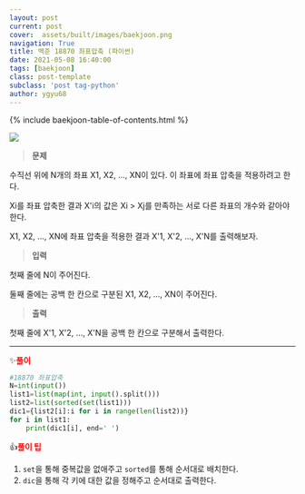 ```yaml
---
layout: post
current: post
cover:  assets/built/images/baekjoon.png
navigation: True
title: 백준 18870 좌표압축 (파이썬)
date: 2021-05-08 16:40:00
tags: [baekjoon]
class: post-template
subclass: 'post tag-python'
author: ygyu68
---
```

{% include baekjoon-table-of-contents.html %}

![](..\assets\built\images\baek18870.JPG)

>**문제**

수직선 위에 N개의 좌표 X1, X2, ..., XN이 있다. 이 좌표에 좌표 압축을 적용하려고 한다.

Xi를 좌표 압축한 결과 X'i의 값은 Xi > Xj를 만족하는 서로 다른 좌표의 개수와 같아야 한다.

X1, X2, ..., XN에 좌표 압축을 적용한 결과 X'1, X'2, ..., X'N를 출력해보자.

>**입력**

첫째 줄에 N이 주어진다.

둘째 줄에는 공백 한 칸으로 구분된 X1, X2, ..., XN이 주어진다.

>**출력**

첫째 줄에 X'1, X'2, ..., X'N을 공백 한 칸으로 구분해서 출력한다.

---

✨**<span style="color:red">풀이</span>**

```python
#18870 좌표압축
N=int(input())
list1=list(map(int, input().split()))
list2=list(sorted(set(list1)))
dic1={list2[i]:i for i in range(len(list2))}
for i in list1:
    print(dic1[i], end=' ')
```

👍**<span style="color:red">풀이 팁</span>**

1. `set`을 통해 중복값을 없애주고 `sorted`를 통해 순서대로 배치한다.
2. `dic`을 통해 각 키에 대한 값을 정해주고 순서대로 출력한다.